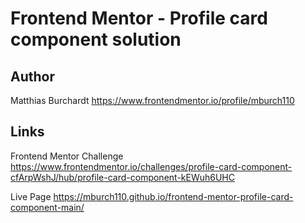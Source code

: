 # Frontend Mentor - Profile card component solution

## Author

Matthias Burchardt
https://www.frontendmentor.io/profile/mburch110

## Links

Frontend Mentor Challenge
https://www.frontendmentor.io/challenges/profile-card-component-cfArpWshJ/hub/profile-card-component-kEWuh6UHC

Live Page
https://mburch110.github.io/frontend-mentor-profile-card-component-main/
